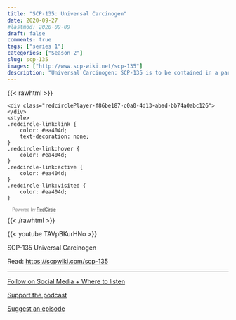 ```yaml
---
title: "SCP-135: Universal Carcinogen"
date: 2020-09-27
#lastmod: 2020-09-09
draft: false
comments: true
tags: ["series 1"]
categories: ["Season 2"]
slug: scp-135
images: ["http://www.scp-wiki.net/scp-135"]
description: "Universal Carcinogen: SCP-135 is to be contained in a partitioned plexiglass chamber at least 7 metres to a side."
---
```


{{< rawhtml >}}
<script async defer onload="redcircleIframe();" src="https://api.podcache.net/embedded-player/sh/63705181-2bd5-4fc1-a869-6f5b27226efa/ep/f86be187-c0a0-4d13-abad-bb74a0abc126"></script>
    <div class="redcirclePlayer-f86be187-c0a0-4d13-abad-bb74a0abc126"></div>
    <style>
    .redcircle-link:link {
        color: #ea404d;
        text-decoration: none;
    }
    .redcircle-link:hover {
        color: #ea404d;
    }
    .redcircle-link:active {
        color: #ea404d;
    }
    .redcircle-link:visited {
        color: #ea404d;
    }
</style>
<p style="margin-top:3px;margin-left:11px;font-family: sans-serif;font-size: 10px; color: gray;">Powered by <a class="redcircle-link" href="https://redcircle.com?utm_source=rc_embedded_player&utm_medium=web&utm_campaign=embedded_v1">RedCircle</a></p>
{{< /rawhtml >}}

{{< youtube TAVpBKurHNo >}}

SCP-135
Universal Carcinogen

Read: https://scpwiki.com/scp-135

---

[Follow on Social Media + Where to listen](/links)

[Support the podcast](/support)

[Suggest an episode](/suggest)
